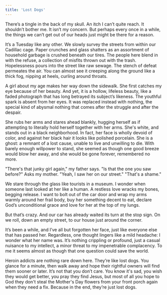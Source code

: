 ```yaml
---
title: 'Lost Dogs'
---
```


There’s a tingle in the back of my skull. An itch I can’t quite reach. It shouldn’t bother me. It isn’t my concern. But perhaps every once in a while, the things we can’t get out of our heads just might be there for a reason.

It’s a Tuesday like any other. We slowly survey the streets from within our Cadillac cage. Paper crunches and glass shatters as an assortment of household garbage is crushed beneath our tires. The people here blend in with the refuse, a collection of misfits thrown out with the trash. Hopelessness pours into the street like raw sewage. The stench of defeat permeates the air. You can almost see it creeping along the ground like a thick fog, nipping at heels, curling around throats.

A girl about my age makes her way down the sidewalk. She first catches my eye because of her beauty. And yet, it is a hollow, lifeless beauty, like a faded photograph that has long betrayed its subject’s likeness. The youthful spark is absent from her eyes. It was replaced instead with nothing, the special kind of abysmal nothing that comes after the struggle and after the despair.

She rubs her arms and stares ahead blankly, hugging herself as if attempting to literally hold herself together with her arms. She's white, and stands out in a black neighborhood. In fact, her face is wholly devoid of color, and against her black hair it looks like polished porcelain. She is a ghost: a remnant of a lost cause, unable to live and unwilling to die. With barely enough willpower to stand, she seemed as though one good breeze would blow her away, and she would be gone forever, remembered no more.

"There's that junky girl again," my father says. "Is that the one you saw before?" Asks my mother. "Yeah, I saw her on our street." "That's a shame."

We stare through the glass like tourists in a museum. I wonder when someone last looked at her like a human. A restless love wracks my bones, begging release. I want to bolt out of the car door and wrap my arms warmly around her frail body, buy her something decent to eat, declare God’s unconditional grace and love for her at the top of my lungs.

But that’s crazy. And our car has already waited its turn at the stop sign. On we roll, down an empty street, to our house just around the corner.

It’s been a while, and I’ve all but forgotten her face, just like everyone else that has passed her. Regardless, one thought lingers like a mild headache: I wonder what her name was. It’s nothing crippling or profound, just a casual nuisance to my intellect, a minor threat to my impenetrable complacency. To me it seems almost as though that one question could save the world.

Heroin addicts are nothing rare down here. They’re like lost dogs. You glance for a minute, then walk away and hope their rightful owners will find them sooner or later. It’s not that you don’t care. You know it's sad, you wish they would get better, you pray they find Jesus, but most of all you hope to God they don't steal the Mother's Day flowers from your front porch again when they need a fix. Because in the end, they’re just lost dogs.